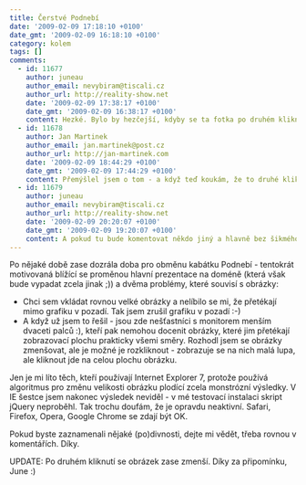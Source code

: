 ```yaml
---
title: Čerstvé Podnebí
date: '2009-02-09 17:18:10 +0100'
date_gmt: '2009-02-09 16:18:10 +0100'
category: kolem
tags: []
comments:
  - id: 11677
    author: juneau
    author_email: nevybiram@tiscali.cz
    author_url: http://reality-show.net
    date: '2009-02-09 17:38:17 +0100'
    date_gmt: '2009-02-09 16:38:17 +0100'
    content: Hezké. Bylo by hezčejší, kdyby se ta fotka po druhém kliknutí zase zmenšila (FF 3.0.6) :)
  - id: 11678
    author: Jan Martinek
    author_email: jan.martinek@post.cz
    author_url: http://jan-martinek.com
    date: '2009-02-09 18:44:29 +0100'
    date_gmt: '2009-02-09 17:44:29 +0100'
    content: Přemýšlel jsem o tom - a když teď koukám, že to druhé kliknutí nemám ošetřené vůbec (!), tak to jdu spravit :-)
  - id: 11679
    author: juneau
    author_email: nevybiram@tiscali.cz
    author_url: http://reality-show.net
    date: '2009-02-09 20:20:07 +0100'
    date_gmt: '2009-02-09 19:20:07 +0100'
    content: A pokud tu bude komentovat někdo jiný a hlavně bez šikmého gravataru, tak trhá partu :-D
---
```

<p>Po nějaké době zase dozrála doba pro obměnu kabátku Podnebí - tentokrát motivovaná blížící se proměnou hlavní prezentace na doméně (která však bude vypadat zcela jinak ;)) a dvěma problémy, které souvisí s obrázky:</p>
<ul>
<li>Chci sem vkládat rovnou velké obrázky a nelíbilo se mi, že přetékají mimo grafiku v pozadí. Tak jsem zrušil grafiku v pozadí :-)</li>
<li>A když už jsem to řešil - jsou zde nešťastníci s monitorem menším dvaceti palců :), kteří pak nemohou docenit obrázky, které jim přetékají zobrazovací plochu prakticky všemi směry. Rozhodl jsem se obrázky zmenšovat, ale je možné je rozkliknout - zobrazuje se na nich malá lupa, ale kliknout jde na celou plochu obrázku.</li>
</ul>
<p>Jen je mi líto těch, kteří používají Internet Explorer 7, protože používá algoritmus pro změnu velikosti obrázku plodící zcela monstrózní výsledky. V IE šestce jsem nakonec výsledek neviděl - v mé testovací instalaci skript jQuery neproběhl. Tak trochu doufám, že je opravdu neaktivní. Safari, Firefox, Opera, Google Chrome se zdají být OK.</p>
<p>Pokud byste zaznamenali nějaké (po)divnosti, dejte mi vědět, třeba rovnou v komentářích. Díky.</p>
<p>UPDATE: Po druhém kliknutí se obrázek zase zmenší. Díky za připomínku, June :)</p>
